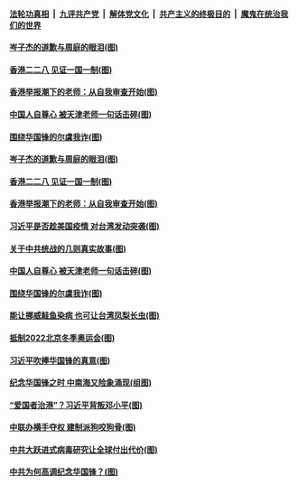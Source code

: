 ####  [法轮功真相](../../../../basic/blob/master/README.md?t=03030931) &nbsp;|&nbsp; [九评共产党](../../../../9ping.md/blob/master/README.md?t=03030931) &nbsp;|&nbsp; [解体党文化](../../../../jtdwh.md/blob/master/README.md?t=03030931)  &nbsp;|&nbsp; [共产主义的终极目的](../../../../gczydzjmd.md/blob/master/README.md?t=03030931) &nbsp;|&nbsp; [魔鬼在统治我们的世界](../../../../mgztzwmdsj.md/blob/master/README.md?t=03030931) 

#### [岑子杰的道歉与周庭的眼泪(图)](../pages/p4/964323.md?t=03030931) 

#### [香港二二八 见证一国一制(图)](../pages/p4/964322.md?t=03030931) 

#### [香港举报潮下的老师：从自我审查开始(图)](../pages/p4/964318.md?t=03030931) 

#### [中国人自尊心 被天津老师一句话击碎(图)](../pages/p4/964272.md?t=03030931) 


#### [围绕华国锋的尔虞我诈(图)](../pages/p4/964194.md?t=03030931) 

#### [岑子杰的道歉与周庭的眼泪(图)](../pages/p4/964323.md?t=03030931) 

#### [香港二二八 见证一国一制(图)](../pages/p4/964322.md?t=03030931) 

#### [香港举报潮下的老师：从自我审查开始(图)](../pages/p4/964318.md?t=03030931) 

#### [习近平是否趁美国疫情 对台湾发动突袭(图)](../pages/p4/964317.md?t=03030931) 

#### [关于中共统战的几则真实故事(图)](../pages/p4/964307.md?t=03030931) 

#### [中国人自尊心 被天津老师一句话击碎(图)](../pages/p4/964272.md?t=03030931) 




#### [围绕华国锋的尔虞我诈(图)](../pages/p4/964194.md?t=03030931) 

#### [能让挪威鲑鱼染病 也可让台湾凤梨长虫(图)](../pages/p4/964197.md?t=03030931) 

#### [抵制2022北京冬季奥运会(图)](../pages/p4/964192.md?t=03030931) 

#### [习近平吹捧华国锋的真意(图)](../pages/p4/964189.md?t=03030931) 



#### [纪念华国锋之时 中南海又险象涌现(组图)](../pages/p4/963634.md?t=03030931) 

#### [“爱国者治港”？习近平背叛邓小平(图)](../pages/p4/964083.md?t=03030931) 

#### [中联办横手夺权 建制派狗咬狗骨(图)](../pages/p4/964071.md?t=03030931) 

#### [中共大跃进式病毒研究让全球付出代价(图)](../pages/p4/964069.md?t=03030931) 

#### [中共为何高调纪念华国锋？(图)](../pages/p4/964066.md?t=03030931) 

